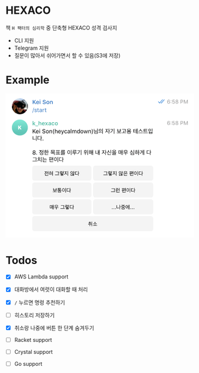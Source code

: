 # HEXACO

책 `H 팩터의 심리학` 중 단축형 HEXACO 성격 검사지 

* CLI 지원
* Telegram 지원
* 질문이 많아서 쉬어가면서 할 수 있음(S3에 저장)

# Example

![telegram-bot](./images/telegram.png)

# Todos

* [x] AWS Lambda support
* [x] 대화방에서 여럿이 대화할 때 처리
* [x] `/` 누르면 명령 추천하기
* [ ] 히스토리 저장하기
* [x] 취소랑 나중에 버튼 한 단계 숨겨두기
* [ ] Racket support
* [ ] Crystal support
* [ ] Go support


